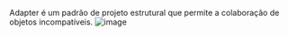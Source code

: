 Adapter é um padrão de projeto estrutural que permite a colaboração de objetos incompatíveis.
![image](https://github.com/lucasrbr96/design-patterns/assets/25846020/970d9c7f-7d0a-44eb-9de4-2f38ab101c57)
